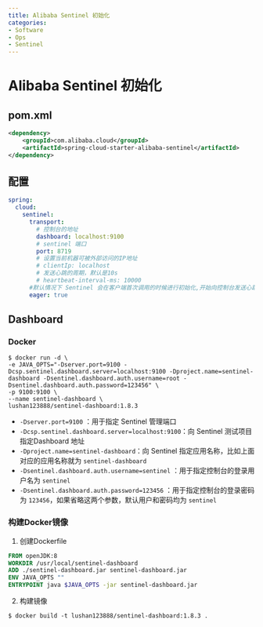 ```yaml
---
title: Alibaba Sentinel 初始化
categories:
- Software
- Ops
- Sentinel
---
```

# Alibaba Sentinel 初始化

## pom.xml

```xml
<dependency>
    <groupId>com.alibaba.cloud</groupId>
    <artifactId>spring-cloud-starter-alibaba-sentinel</artifactId>
</dependency>
```

## 配置

```yaml
spring:
  cloud:
    sentinel:
      transport:
        # 控制台的地址
        dashboard: localhost:9100
        # sentinel 端口
        port: 8719
        # 设置当前机器可被外部访问的IP地址
        # clientIp: localhost
        # 发送心跳的周期，默认是10s
      	# heartbeat-interval-ms: 10000
      #默认情况下 Sentinel 会在客户端首次调用的时候进行初始化,开始向控制台发送心跳包,配置为 true 取消控制台懒加载功能
      eager: true
```

## Dashboard

### Docker

```shell
$ docker run -d \
-e JAVA_OPTS="-Dserver.port=9100 -Dcsp.sentinel.dashboard.server=localhost:9100 -Dproject.name=sentinel-dashboard -Dsentinel.dashboard.auth.username=root -Dsentinel.dashboard.auth.password=123456" \
-p 9100:9100 \
--name sentinel-dashboard \
lushan123888/sentinel-dashboard:1.8.3
```

- `-Dserver.port=9100` ：用于指定 Sentinel 管理端口
- `-Dcsp.sentinel.dashboard.server=localhost:9100`：向 Sentinel 测试项目指定Dashboard 地址
- `-Dproject.name=sentinel-dashboard`：向 Sentinel 指定应用名称，比如上面对应的应用名称就为 `sentinel-dashboard`
- `-Dsentinel.dashboard.auth.username=sentinel` ：用于指定控制台的登录用户名为 `sentinel`
- `-Dsentinel.dashboard.auth.password=123456` ：用于指定控制台的登录密码为 `123456`，如果省略这两个参数，默认用户和密码均为 `sentinel`

### 构建Docker镜像

1. 创建Dockerfile

```dockerfile
FROM openJDK:8
WORKDIR /usr/local/sentinel-dashboard
ADD ./sentinel-dashboard.jar sentinel-dashboard.jar
ENV JAVA_OPTS ""
ENTRYPOINT java $JAVA_OPTS -jar sentinel-dashboard.jar
```

2. 构建镜像

```shell
$ docker build -t lushan123888/sentinel-dashboard:1.8.3 .
```
